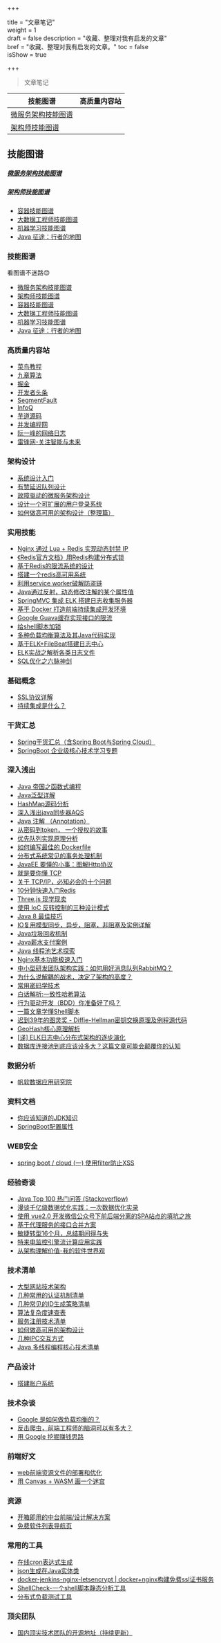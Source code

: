 +++

title = "文章笔记"  
weight = 1  
draft = false 
description = "收藏、整理对我有启发的文章"  
bref = "收藏、整理对我有启发的文章。"
toc = false  
isShow = true

+++


> 文章笔记

技能图谱 | 高质量内容站 
---|---
<a href="#微服务架构技能图谱">微服务架构技能图谱</a> |  
<a href="#架构师技能图谱">架构师技能图谱</a> |  



## 技能图谱

##### <a href="https://raw.githubusercontent.com/TeamStuQ/skill-map/master/data/designbyStuQ/png-MicroService-by-StuQ.png"><h4 id="微服务架构技能图谱">微服务架构技能图谱</h4></a>

##### <a href="https://raw.githubusercontent.com/TeamStuQ/skill-map/master/data/designbyStuQ/png-Architect-by-StuQ.png"><h4 id="架构师技能图谱">架构师技能图谱</h4></a>

- [容器技能图谱](https://raw.githubusercontent.com/TeamStuQ/skill-map/master/data/designbyStuQ/png-Container-by-StuQ.png)  
- [大数据工程师技能图谱](https://raw.githubusercontent.com/TeamStuQ/skill-map/master/data/designbyStuQ/png-BigData-by-StuQ.png)  
- [机器学习技能图谱](https://raw.githubusercontent.com/TeamStuQ/skill-map/master/data/designbyStuQ/png-MachineLearning-by-StuQ.png)  
- [Java 征途：行者的地图](https://mp.weixin.qq.com/s?__biz=MzAxMTEyOTQ5OQ==&mid=402720329&idx=1&sn=f1cd65eb6f6baef044bdf5def8102a28#rd)







### 技能图谱
看图谱不迷路😊  
- [微服务架构技能图谱](https://raw.githubusercontent.com/TeamStuQ/skill-map/master/data/designbyStuQ/png-MicroService-by-StuQ.png)  
- [架构师技能图谱](https://raw.githubusercontent.com/TeamStuQ/skill-map/master/data/designbyStuQ/png-Architect-by-StuQ.png)  
- [容器技能图谱](https://raw.githubusercontent.com/TeamStuQ/skill-map/master/data/designbyStuQ/png-Container-by-StuQ.png)  
- [大数据工程师技能图谱](https://raw.githubusercontent.com/TeamStuQ/skill-map/master/data/designbyStuQ/png-BigData-by-StuQ.png)  
- [机器学习技能图谱](https://raw.githubusercontent.com/TeamStuQ/skill-map/master/data/designbyStuQ/png-MachineLearning-by-StuQ.png)  
- [Java 征途：行者的地图](https://mp.weixin.qq.com/s?__biz=MzAxMTEyOTQ5OQ==&mid=402720329&idx=1&sn=f1cd65eb6f6baef044bdf5def8102a28#rd)

### 高质量内容站
- [菜鸟教程](http://www.runoob.com/)
- [九章算法](http://www.jiuzhang.com)
- [掘金](https://juejin.im/timeline)
- [开发者头条](https://toutiao.io/)
- [SegmentFault](https://segmentfault.com/)
- [InfoQ](http://www.infoq.com/cn/)
- [芋道源码](http://www.iocoder.cn/)
- [并发编程网](http://ifeve.com/)
- [阮一峰的网络日志](http://www.ruanyifeng.com/blog/)
- [雷锋网-关注智能与未来](https://www.leiphone.com/)


### 架构设计
- [系统设计入门](https://github.com/donnemartin/system-design-primer/blob/master/README-zh-Hans.md)
- [有赞延迟队列设计](https://tech.youzan.com/queuing_delay/)
- [故障驱动的微服务架构设计](https://mp.weixin.qq.com/s/yr4CIgoloLt3zfjQbHEOpA?utm_source=tuicool&utm_medium=referral)
- [设计一个可扩展的用户登录系统](https://www.liaoxuefeng.com/article/00146129217054923f7784c57134669986a8875c10e135e000)
- [如何做高可用的架构设计（整理篇）](http://note.youdao.com/noteshare?id=32e6651e4a8d90143fdf1aedd572615b&sub=DA403EEE572E48A98A4517CEB59CFB4B)


### 实用技能
- [Nginx 通过 Lua + Redis 实现动态封禁 IP](http://www.jianshu.com/p/20b6883e62ea)
- [《Redis官方文档》用Redis构建分布式锁](http://ifeve.com/redis-lock/)
- [基于Redis的限流系统的设计](https://www.zybuluo.com/kay2/note/949160)
- [搭建一个redis高可用系统](http://www.jianshu.com/p/c2ab606b00b7)
- [利用service worker破解防盗链](https://juejin.im/post/58dcb1c361ff4b006b042b70)
- [Java通过反射，动态修改注解的某个属性值](https://segmentfault.com/a/1190000011213222)
- [SpringMVC 集成 ELK 搭建日志收集服务器](http://www.ciphermagic.cn/springmvc-elk.html)
- [基于 Docker 打造前端持续集成开发环境](https://juejin.im/post/5a142d7b6fb9a0451170c2c7)
- [Google Guava缓存实现接口的限流](https://www.cnblogs.com/sunp823/p/5601395.html)
- [给shell脚本加锁](http://blog.guoyb.com/2017/09/16/flock/?hmsr=toutiao.io&utm_medium=toutiao.io&utm_source=toutiao.io)
- [多种负载均衡算法及其Java代码实现](https://www.duzhi.me/article/864.html?hmsr=toutiao.io&utm_medium=toutiao.io&utm_source=toutiao.io)
- [基于ELK+FileBeat搭建日志中心](https://github.com/jasonGeng88/blog/blob/master/201703/elk.md)
- [ELK实战之解析各类日志文件](https://github.com/jasonGeng88/blog/blob/master/201703/elk_parse_log.md)
- [SQL优化之六脉神剑](http://dbaplus.cn/news-21-238-1.html)

### 基础概念
- [SSL协议详解](http://kb.cnblogs.com/page/162080/)
- [持续集成是什么？](http://www.ruanyifeng.com/blog/2015/09/continuous-integration.html)

### 干货汇总 
- [Spring干货汇总（含Spring Boot与Spring Cloud）](https://mp.weixin.qq.com/s?__biz=MzAxODcyNjEzNQ==&mid=2247484574&idx=1&sn=0984db0da3dc0efda956fa0aaeabe479&chksm=9bd0a906aca7201028da742819b4f5b78c8c4768bd88237ffd54c5c818afec0f7af47b1d45eb#rd)
- [SpringBoot 企业级核心技术学习专题](http://note.youdao.com/noteshare?id=265e299cfcd3e4f928e5c2213ece5965)

### 深入浅出
- [Java 帝国之函数式编程](https://mp.weixin.qq.com/s?__biz=MzAxOTc0NzExNg==&mid=2665513149&idx=1&sn=00e563fbd09c9cf9e2ac4283d43cccf1&scene=21#wechat_redirect)
- [Java泛型详解](https://www.ziwenxie.site/2017/03/01/java-generic/)
- [HashMap源码分析](https://www.ziwenxie.site/2017/06/04/java-hashmap/)
- [深入浅出java同步器AQS](http://www.jianshu.com/p/d8eeb31bee5c)
- [Java 注解 （Annotation）](http://blog.csdn.net/briblue/article/details/73824058)
- [从密码到token， 一个授权的故事](https://mp.weixin.qq.com/s?__biz=MzAxOTc0NzExNg==&mid=2665513744&idx=1&sn=93d0db97cfd67422bcd21c8afd00f495&chksm=80d67b53b7a1f24537fdc7c10eb2783357c1f8c65ad55601a722216d2293ae3fb7b1c16e5449#rd)
- [优先队列实现原理分析](https://www.ziwenxie.site/2017/03/30/algorithm-priority-queue/)
- [如何编写最佳的 Dockerfile](https://juejin.im/post/5922e07cda2f60005d602dcd)
- [分布式系统常见的事务处理机制](https://waylau.com/distributed-system-transaction/)
- [JavaEE 要懂的小事：图解Http协议](https://zhuanlan.zhihu.com/p/25518072)
- [就是要你懂 TCP](http://jm.taobao.org/2017/06/08/20170608/)
- [关于 TCP/IP，必知必会的十个问题](http://jm.taobao.org/2017/06/08/20170608/)
- [10分钟快速入门Redis](https://github.com/jaywcjlove/handbook/blob/master/Redis/README.md#%E7%B2%BE%E5%93%81%E6%96%87%E7%AB%A0)
- [Three.js 现学现卖](https://aotu.io/notes/2017/08/28/getting-started-with-threejs/)
- [使用 IoC 反转控制的三种设计模式](https://coyee.com/article/12113-three-design-patterns-that-use-inversion-of-control-sitepoint)
- [Java 8 最佳技巧](https://zhuanlan.zhihu.com/p/27424997)
- [IO复用模型同步，异步，阻塞，非阻塞及实例详解](http://www.jianshu.com/p/511b9cffbdac)
- [Java垃圾回收机制](http://www.importnew.com/19085.html)
- [Java薪水支付案例](https://zhuanlan.zhihu.com/p/28143865)
- [Java 线程池艺术探索](http://www.54tianzhisheng.cn/2017/07/29/ThreadPool/)
- [Nginx基本功能极速入门](http://xxgblog.com/2015/05/17/nginx-start/)
- [中小型研发团队架构实践：如何用好消息队列RabbitMQ？](http://www.infoq.com/cn/articles/architecture-practice-02-rabbitmq)
- [为什么说解耦的战术，决定了架构的高度？](https://mp.weixin.qq.com/s/6pCJFrNOk4HJYlS5qu4K4A)
- [常用密码学技术](https://qiuzhenyuan.github.io/2017/09/24/%E5%B8%B8%E7%94%A8%E5%AF%86%E7%A0%81%E5%AD%A6%E6%8A%80%E6%9C%AF/?hmsr=toutiao.io&utm_medium=toutiao.io&utm_source=toutiao.io)
- [白话解析:一致性哈希算法](http://www.zsythink.net/archives/1182)
- [行为驱动开发（BDD）你准备好了吗？](https://mp.weixin.qq.com/s/u_7OWAxzq24T3aXSJGJr8A)
- [一篇文章学懂Shell脚本](http://www.jianshu.com/p/71cb62f08768?hmsr=toutiao.io&utm_medium=toutiao.io&utm_source=toutiao.io)
- [迟到39年的图灵奖 - Diffie-Hellman密钥交换原理及例程源代码](https://zhuanlan.zhihu.com/p/28963344?hmsr=toutiao.io&utm_medium=toutiao.io&utm_source=toutiao.io)
- [GeoHash核心原理解析](http://www.cnblogs.com/LBSer/p/3310455.html)
- [[译] ELK日志中心分布式架构的逐步演化](https://github.com/jasonGeng88/blog/blob/master/201703/logstash_deploye_scale.md)
- [数据库连接池到底应该设多大？这篇文章可能会颠覆你的认知](http://www.jianshu.com/p/a8f653fc0c54)

### 数据分析
- [帆软数据应用研究院](https://zhuanlan.zhihu.com/fanruan?topic=%E5%A4%A7%E6%95%B0%E6%8D%AE)


### 资料文档
- [你应该知道的JDK知识](http://www.jianshu.com/p/e79c10c321da)
- [SpringBoot配置属性](https://segmentfault.com/a/1190000004315890)

### WEB安全
- [spring boot / cloud (一) 使用filter防止XSS](https://my.oschina.net/wangkang80/blog/908070)

### 经验奇谈
- [Java Top 100 热门问答 (Stackoverflow)](https://github.com/giantray/stackoverflow-java-top-qa)
- [漫谈千亿级数据优化实践：一次数据优化实录](http://www.jianshu.com/p/e933256d93e2)
- [使用 vue2.0 开发微信公众号下前后端分离的SPA站点的填坑之旅](https://lscho.com/tech/vue-wechat.html)
- [基于代理服务的接口合并方案](https://juejin.im/post/592b705b2f301e0057f25673)
- [敏捷转型16个月，总结期间得与失](http://www.woshipm.com/pmd/701576.html)
- [特来电监控引擎流计算应用实践](https://mp.weixin.qq.com/s/pQzuQs2oGAav3FGJ7FSluA)
- [从架构理解价值-我的软件世界观](http://www.jianshu.com/p/6ebf289d0e05?hmsr=toutiao.io&utm_medium=toutiao.io&utm_source=toutiao.io)

### 技术清单
- [大型网站技术架构](http://note.youdao.com/noteshare?id=11cbc1f3798096e6fe244496c41991e0)
- [几种常用的认证机制清单](http://note.youdao.com/noteshare?id=2f0a100bfe0a54c965859dd946643cde)
- [几种常见的ID生成策略清单](http://note.youdao.com/noteshare?id=4ac2bd171cde0254baba61e174f3ee92)
- [算法复杂度速查表](http://note.youdao.com/noteshare?id=1009360d5bcd7e0da353663f9c308cb3)
- [服务注册技术清单](http://note.youdao.com/noteshare?id=cbbb7c291c359e7098f2e1651b2569bc)
- [如何做高可用的架构设计](http://note.youdao.com/noteshare?id=32e6651e4a8d90143fdf1aedd572615b)
- [几种IPC交互方式](http://note.youdao.com/noteshare?id=7767a4e053e52751f915870df5dee90b)
- [Java 多线程编程核心技术清单](http://note.youdao.com/noteshare?id=a2b14ae3d26fff565595539852ac390a&sub=B9504DF9599E4FCAB8D715D738E63FFA)


### 产品设计
- [搭建账户系统](https://juejin.im/post/59b2708b5188257e8a30842f)

### 技术杂谈
- [Google 是如何做负载均衡的？](https://zhuanlan.zhihu.com/p/23826170)
- [反击爬虫，前端工程师的脑洞可以有多大？](http://litten.me/2017/07/09/prevent-spiders/?hmsr=toutiao.io&utm_medium=toutiao.io&utm_source=toutiao.io)
- [用 Google 挖掘赚钱思路](https://juejin.im/post/592edf7244d904006463ca2a)

### 前端好文
- [web前端资源文件的部署和优化](https://juejin.im/post/59a50dc1f265da246e6e108f)
- [用 Canvas + WASM 画一个迷宫](https://juejin.im/post/597e0982f265da3e2529f560)

### 资源
- [开箱即用的中台前端/设计解决方案](https://github.com/ant-design/ant-design-pro/blob/master/README.zh-CN.md)
- [免费软件列表导航页](https://github.com/ripienaar/free-for-dev)

### 常用的工具
- [在线cron表达式生成](http://cron.qqe2.com/)
- [json生成在Java实体类](http://www.jsons.cn/json2java/)
- [docker-jenkins-nginx-letsencrypt | docker+nginx构建免费ssl证书服务](https://github.com/dataminelab/docker-jenkins-nginx-letsencrypt)
- [ShellCheck-一个shell脚本静态分析工具](https://github.com/koalaman/shellcheck)
- [分布式负载测试工具](https://docs.locust.io/en/latest/what-is-locust.html)

### 顶尖团队
- [国内顶尖技术团队的开源地址（持续更新）](https://github.com/niezhiyang/open_source_team?hmsr=toutiao.io&utm_medium=toutiao.io&utm_source=toutiao.io#1%E9%98%BF%E9%87%8C%E5%B7%B4%E5%B7%B4)
